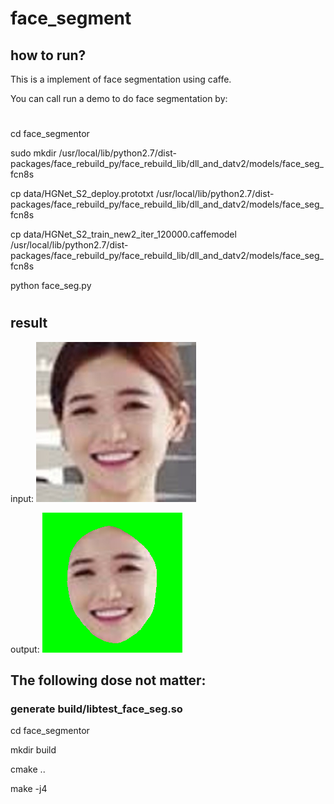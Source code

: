 # face_segment
## how to run?
This is a implement of face segmentation using caffe.

You can call run a demo to do face segmentation by:
#
cd face_segmentor

sudo mkdir /usr/local/lib/python2.7/dist-packages/face_rebuild_py/face_rebuild_lib/dll_and_datv2/models/face_seg_fcn8s

cp data/HGNet_S2_deploy.prototxt /usr/local/lib/python2.7/dist-packages/face_rebuild_py/face_rebuild_lib/dll_and_datv2/models/face_seg_fcn8s

cp data/HGNet_S2_train_new2_iter_120000.caffemodel  /usr/local/lib/python2.7/dist-packages/face_rebuild_py/face_rebuild_lib/dll_and_datv2/models/face_seg_fcn8s

python face_seg.py
#
## result
input:  ![image](https://github.com/tengshaofeng/face_segment/blob/master/face_segmentor/data/model_01_seq00.jpg)

output: ![image](https://github.com/tengshaofeng/face_segment/blob/master/face_segmentor/res.png)

## The following dose not matter:
### generate build/libtest_face_seg.so

cd face_segmentor

mkdir build

cmake ..

make -j4

